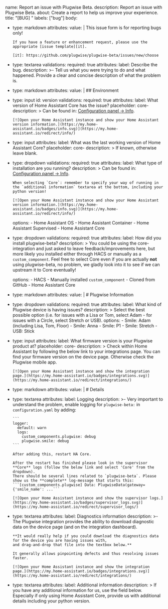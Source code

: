 name: Report an issue with Plugwise Beta.
description: Report an issue with Plugwise Beta.
about: Create a report to help us improve your experience.
title: "[BUG] "
labels: ["bug"]
body:
  - type: markdown
    attributes:
      value: |
        This issue form is for reporting bugs only!

        If you have a feature or enhancement request, please use the appropriate [issue template][it].

        [it]: https://github.com/plugwise/plugwise-beta/issues/new/choose
  - type: textarea
    validations:
      required: true
    attributes:
      label: Describe the bug.
      description: >-
        Tell us what you were trying to do and what happened. Provide a clear and concise description of what the problem is.
  - type: markdown
    attributes:
      value: |
        ## Environment
  - type: input
    id: version
    validations:
      required: true
    attributes:
      label: What version of Home Assistant Core has the issue?
      placeholder: core-
      description: >
        Can be found in: [Configuration panel -> Info](https://my.home-assistant.io/redirect/info/).

        [![Open your Home Assistant instance and show your Home Assistant version information.](https://my.home-assistant.io/badges/info.svg)](https://my.home-assistant.io/redirect/info/)
  - type: input
    attributes:
      label: What was the last working version of Home Assistant Core?
      placeholder: core-
      description: >
        If known, otherwise leave blank.
  - type: dropdown
    validations:
      required: true
    attributes:
      label: What type of installation are you running?
      description: >
        Can be found in: [Configuration panel -> Info](https://my.home-assistant.io/redirect/info/).

        When selecting `Core`: remember to specify your way of running in the `additional information` textarea at the bottom, including your python version!

        [![Open your Home Assistant instance and show your Home Assistant version information.](https://my.home-assistant.io/badges/info.svg)](https://my.home-assistant.io/redirect/info/)
      options:
        - Home Assistant OS
        - Home Assistant Container
        - Home Assistant Supervised
        - Home Assistant Core
  - type: dropdown
    validations:
      required: true
    attributes:
      label: How did you install plugwise-beta?
      description: >
        You could be using the core-integration and just asked to leave feedback/improvements here, but more likely you installed either through HACS or manually as a `custom_component`.
        Feel free to select Core even if you are actually **not** using plugwise-beta, no problem, we gladly look into it to see if we can upstream it to Core eventually!

      options:
        - HACS
        - Manually installed `custom_component`
        - Cloned from GitHub
        - Home Assistant Core
  - type: markdown
    attributes:
      value: |
        # Plugwise Information
  - type: dropdown
    validations:
      required: true
    attributes:
      label: What kind of Plugwise device is having issues?
      description: >
        Select the best possible option (i.e. for issues with a Lisa or Tom, select Adam - for issues with a Circle, select Stretch or USB).
      options:
        - Smile: Adam (including Lisa, Tom, Floor)
        - Smile: Anna
        - Smile: P1
        - Smile: Stretch
        - USB: Stick
  - type: input
    attributes:
      label: What firmware version is your Plugwise product at?
      placeholder: core-
      description: >
        Check within Home Assistant by following the below link to your integrations page. You can find your firmware version on the device page. Otherwise check the Plugwise mobile app.

        [![Open your Home Assistant instance and show the integration page.](https://my.home-assistant.io/badges/integrations.svg)](https://my.home-assistant.io/redirect/integrations/)
  - type: markdown
    attributes:
      value: |
        # Details
  - type: textarea
    attributes:
      label: Logging
      description: >-
        Very important to understand the problem, enable logging for `plugwise-beta:` in `configuration.yaml` by adding:

        ```
        logger:
          default: warn
          logs:
            custom_components.plugwise: debug
            plugwise.smile: debug
        ```

        After adding this, restart HA Core.

        After the restart has finished please look in the supervisor **Core** logs (follow the below link and select 'Core' from the dropdown). 
        There should be several lines related to `plugwise-beta`. Please show us the **complete** log-message that starts this:
        ```[custom_components.plugwise] Data: PlugwiseData(gateway={'smile_name': ...```

        [![Open your Home Assistant instance and show the supervisor logs.](https://my.home-assistant.io/badges/supervisor_logs.svg)](https://my.home-assistant.io/redirect/supervisor_logs/)
  - type: textarea
    attributes:
      label: Diagnostics information
      description: >-
        The Plugwise integration provides the ability to download diagnostic data
        on the device page (and on the integration dashboard).

        **It would really help if you could download the diagnostics data for the device you are having issues with,
        and drag-and-drop that file into the textbox below.**

        It generally allows pinpointing defects and thus resolving issues faster.

        [![Open your Home Assistant instance and show the integration page.](https://my.home-assistant.io/badges/integrations.svg)](https://my.home-assistant.io/redirect/integrations/)
  - type: textarea
    attributes:
      label: Additional information
      description: >
        If you have any additional information for us, use the field below. Especially if only using Home Assistant Core, provide us with additional details including your python version.
